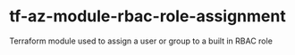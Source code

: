 # tf-az-module-rbac-role-assignment
Terraform module used to assign a user or group to a built in RBAC role

